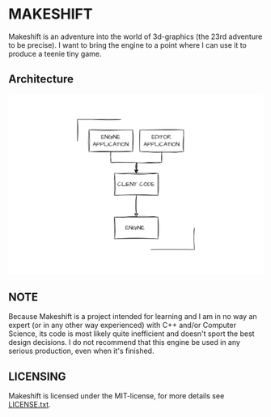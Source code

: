 # MAKESHIFT

Makeshift is an adventure into the world of 3d-graphics (the 23rd adventure to be precise). I want to bring the engine to a point where I can use it to produce a teenie tiny game.

## Architecture

<img src="https://github.com/MindlessTeam/Makeshift/blob/main/.github/EngineArchitecture.png">

## NOTE

Because Makeshift is a project intended for learning and I am in no way an expert (or in any other way experienced) with C++ and/or Computer Science, its code is most likely quite inefficient and doesn't sport the best design decisions. I do not recommend that this engine be used in any serious production, even when it's finished.

## LICENSING

Makeshift is licensed under the MIT-license, for more details see <a href="https://github.com/MindlessTeam/Makeshift/blob/main/.github/License.txt">LICENSE.txt</a>.
